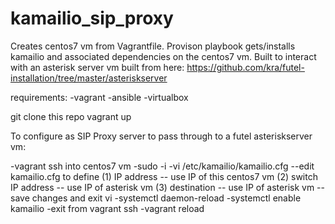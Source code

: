 # kamailio_sip_proxy

Creates centos7 vm from Vagrantfile.
Provison playbook gets/installs kamailio and associated dependencies on the centos7 vm.
Built to interact with an asterisk server vm built from here: https://github.com/kra/futel-installation/tree/master/asteriskserver

requirements:
-vagrant
-ansible
-virtualbox

git clone this repo
vagrant up

To configure as SIP Proxy server to pass through to a futel asteriskserver vm:

-vagrant ssh into centos7 vm
-sudo -i
-vi /etc/kamailio/kamailio.cfg
--edit kamailio.cfg to define 
    (1) IP address -- use IP of this centos7 vm
    (2) switch IP address -- use IP of asterisk vm 
    (3) destination -- use IP of asterisk vm 
--save changes and exit vi
-systemctl daemon-reload
-systemctl enable kamailio
-exit from vagrant ssh
-vagrant reload
